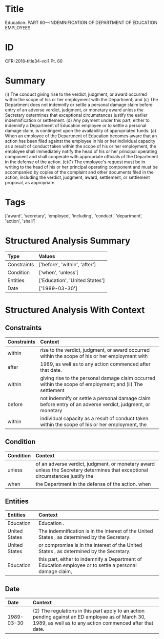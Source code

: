 # Title

 Education. PART 60—INDEMNIFICATION OF DEPARTMENT OF EDUCATION EMPLOYEES


# ID

 CFR-2018-title34-vol1.Pt. 60


# Summary

(i) The conduct giving rise to the verdict, judgment, or award occurred within the scope of his or her employment with the Department; and
(c) The Department does not indemnify or settle a personal damage claim before entry of an adverse verdict, judgment, or monetary award unless the Secretary determines that exceptional circumstances justify the earlier indemnification or settlement.
(d) Any payment under this part, either to indemnify a Department of Education employee or to settle a personal damage claim, is contingent upon the availability of appropriated funds.
(a) When an employee of the Department of Education becomes aware that an action has been filed against the employee in his or her individual capacity as a result of conduct taken within the scope of his or her employment, the employee shall immediately notify the head of his or her principal operating component and shall cooperate with appropriate officials of the Department in the defense of the action.
(c)(1) The employee's request must be in writing to the head of his or her principal operating component and must be accompanied by copies of the complaint and other documents filed in the action, including the verdict, judgment, award, settlement, or settlement proposal, as appropriate.


# Tags

['award', 'secretary', 'employee', 'including', 'conduct', 'department', 'action', 'shall']


# Structured Analysis Summary

| Type        | Values                         |
|:------------|:-------------------------------|
| Constraints | ['before', 'within', 'after']  |
| Condition   | ['when', 'unless']             |
| Entities    | ['Education', 'United States'] |
| Date        | ['1989-03-30']                 |


# Structured Analysis With Context

 


## Constraints

| Constraints   | Context                                                                                                   |
|:--------------|:----------------------------------------------------------------------------------------------------------|
| within        | rise to the verdict, judgment, or award occurred within the scope of his or her employment with           |
| after         | 1989, as well as to any action commenced after  that date.                                                |
| within        | giving rise to the personal damage claim occurred within the scope of employment; and (ii) The settlement |
| before        | not indemnify or settle a personal damage claim before entry of an adverse verdict, judgment, or monetary |
| within        | individual capacity as a result of conduct taken within the scope of his or her employment, the           |


## Condition

| Condition   | Context                                                                                                                       |
|:------------|:------------------------------------------------------------------------------------------------------------------------------|
| unless      | of an adverse verdict, judgment, or monetary award unless the Secretary determines that exceptional circumstances justify the |
| when        | the Department in the defense of the action. when                                                                             |


## Entities

| Entities      | Context                                                                                                 |
|:--------------|:--------------------------------------------------------------------------------------------------------|
| Education     | Education .                                                                                             |
| United States | The indemnification is in the interest of the United States , as determined by the Secretary.           |
| United States | or compromise is in the interest of the United States , as determined by the Secretary.                 |
| Education     | this part, either to indemnify a Department of Education employee or to settle a personal damage claim, |


## Date

| Date       | Context                                                                                                                                                      |
|:-----------|:-------------------------------------------------------------------------------------------------------------------------------------------------------------|
| 1989-03-30 | (2) The regulations in this part apply to an action pending against an ED employee as of March 30, 1989, as well as to any action commenced after that date. |


